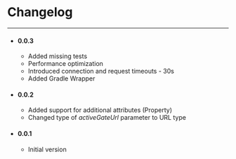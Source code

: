 # Changelog
---

- #### 0.0.3
    - Added missing tests
    - Performance optimization
    - Introduced connection and request timeouts - 30s
    - Added Gradle Wrapper

- #### 0.0.2
    - Added support for additional attributes (Property)
    - Changed type of _activeGateUrl_ parameter to URL type

- #### 0.0.1
    - Initial version